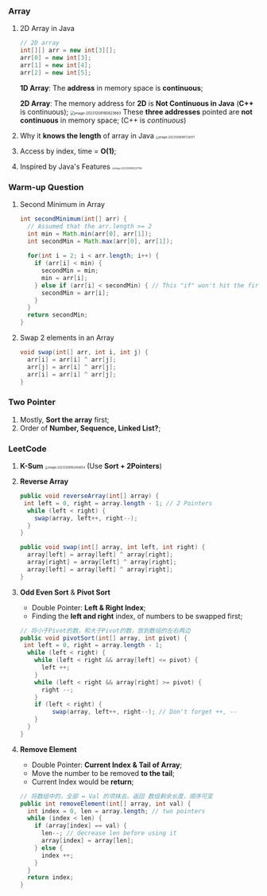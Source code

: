 ### Array

1. 2D Array in Java

   ```java
   // 2D array
   int[][] arr = new int[3][];
   arr[0] = new int[3];
   arr[1] = new int[4];
   arr[2] = new int[5];
   ```

   **1D Array**: The **address** in memory space is **continuous**;

   **2D Array**: The memory address for **2D** is **Not Continuous in Java** (**C++** is continuous);
   <img src="/Users/aaron/Library/Application Support/typora-user-images/image-20231208180823663.png" alt="image-20231208180823663" style="zoom:50%;" />
   These **three addresses** pointed are **not continuous** in memory space; (C++ is *continuous*)

2. Why it **knows the length** of array in Java
   <img src="/Users/aaron/Library/Application Support/typora-user-images/image-20231208181724571.png" alt="image-20231208181724571" style="zoom:40%;" />

3. Access by index, time = **O(1)**;

4. Inspired by Java's Features
   <img src="/Users/aaron/Library/Application Support/typora-user-images/image-20231208182247158.png" alt="image-20231208182247158" style="zoom:30%;" />



### Warm-up Question

1. Second Minimum in Array
   ```java
   int secondMinimum(int[] arr) {
     // Assumed that the arr.length >= 2
     int min = Math.min(arr[0], arr[1]);
     int secondMin = Math.max(arr[0], arr[1]);
     
     for(int i = 2; i < arr.length; i++) {
       if (arr[i] < min) {
         secondMin = min;
         min = arr[i];    
       } else if (arr[i] < secondMin) {	// This "if" won't hit the first case
         secondMin = arr[i];
       }
     }
     return secondMin;
   }
   ```

2. Swap 2 elements in an Array
   ```java
   void swap(int[] arr, int i, int j) {
     arr[i] = arr[i] ^ arr[j];
     arr[j] = arr[i] ^ arr[j];
     arr[i] = arr[i] ^ arr[j];
   }
   ```

### Two Pointer

1. Mostly, **Sort the array** first;
2. Order of **Number, Sequence, Linked List?**;

### LeetCode

1. **K-Sum**
   <img src="/Users/aaron/Library/Application Support/typora-user-images/image-20231209163414654.png" alt="image-20231209163414654" style="zoom:40%;" />
   (Use **Sort + 2Pointers**)

2. **Reverse Array**

   ```java
   public void reverseArray(int[] array) {
   	int left = 0, right = array.length - 1;	// 2 Pointers
     while (left < right) {
       swap(array, left++, right--);
     }
   }
   
   public void swap(int[] array, int left, int right) {
     array[left] = array[left] ^ array[right];
     array[right] = array[left] ^ array[right];
     array[left] = array[left] ^ array[right];
   }
   ```

3. **Odd Even Sort** & **Pivot Sort**

   + Double Pointer: **Left & Right Index**;
   + Finding the **left and right** index, of numbers to be swapped first;
   
   ```java
   // 将小于Pivot的数，和大于Pivot的数，放到数组的左右两边
   public void pivotSort(int[] array, int pivot) {
   	int left = 0, right = array.length - 1;
     while (left < right) {
       while (left < right && array[left] <= pivot) {
         left ++;
       }
       while (left < right && array[right] >= pivot) {
         right --;
       }
       if (left < right) {
   			swap(array, left++, right--); // Don't forget ++, --
       }
     }
   }
4. **Remove Element**

   + Double Pointer: **Current Index & Tail of Array**;
   + Move the number to be removed **to the tail**;
   + Current Index would be **return**;
   
   ```java
   // 将数组中的，全部 = Val 的项抹去，返回 数组剩余长度，顺序可变
   public int removeElement(int[] array, int val) {
     int index = 0, len = array.length;	// two pointers
     while (index < len) {
       if (array[index] == val) {
         len--;	// decrease len before using it
         array[index] = array[len];
       } else {
         index ++;
       }
     }
     return index;
   }
   ```

